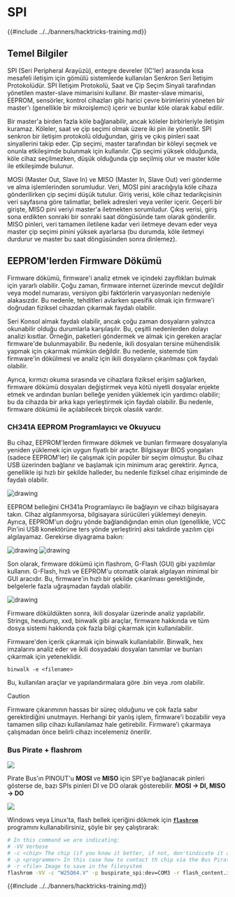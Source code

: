 # SPI

{{#include ../../banners/hacktricks-training.md}}

## Temel Bilgiler

SPI (Seri Peripheral Arayüzü), entegre devreler (IC'ler) arasında kısa mesafeli iletişim için gömülü sistemlerde kullanılan Senkron Seri İletişim Protokolüdür. SPI İletişim Protokolü, Saat ve Çip Seçim Sinyali tarafından yönetilen master-slave mimarisini kullanır. Bir master-slave mimarisi, EEPROM, sensörler, kontrol cihazları gibi harici çevre birimlerini yöneten bir master'ı (genellikle bir mikroişlemci) içerir ve bunlar köle olarak kabul edilir.

Bir master'a birden fazla köle bağlanabilir, ancak köleler birbirleriyle iletişim kuramaz. Köleler, saat ve çip seçimi olmak üzere iki pin ile yönetilir. SPI senkron bir iletişim protokolü olduğundan, giriş ve çıkış pinleri saat sinyallerini takip eder. Çip seçimi, master tarafından bir köleyi seçmek ve onunla etkileşimde bulunmak için kullanılır. Çip seçimi yüksek olduğunda, köle cihaz seçilmezken, düşük olduğunda çip seçilmiş olur ve master köle ile etkileşimde bulunur.

MOSI (Master Out, Slave In) ve MISO (Master In, Slave Out) veri gönderme ve alma işlemlerinden sorumludur. Veri, MOSI pini aracılığıyla köle cihaza gönderilirken çip seçimi düşük tutulur. Giriş verisi, köle cihaz tedarikçisinin veri sayfasına göre talimatlar, bellek adresleri veya veriler içerir. Geçerli bir girişte, MISO pini veriyi master'a iletmekten sorumludur. Çıkış verisi, giriş sona erdikten sonraki bir sonraki saat döngüsünde tam olarak gönderilir. MISO pinleri, veri tamamen iletilene kadar veri iletmeye devam eder veya master çip seçimi pinini yüksek ayarlarsa (bu durumda, köle iletmeyi durdurur ve master bu saat döngüsünden sonra dinlemez).

## EEPROM'lerden Firmware Dökümü

Firmware dökümü, firmware'i analiz etmek ve içindeki zayıflıkları bulmak için yararlı olabilir. Çoğu zaman, firmware internet üzerinde mevcut değildir veya model numarası, versiyon gibi faktörlerin varyasyonları nedeniyle alakasızdır. Bu nedenle, tehditleri avlarken spesifik olmak için firmware'i doğrudan fiziksel cihazdan çıkarmak faydalı olabilir.

Seri Konsol almak faydalı olabilir, ancak çoğu zaman dosyaların yalnızca okunabilir olduğu durumlarla karşılaşılır. Bu, çeşitli nedenlerden dolayı analizi kısıtlar. Örneğin, paketleri göndermek ve almak için gereken araçlar firmware'de bulunmayabilir. Bu nedenle, ikili dosyaları tersine mühendislik yapmak için çıkarmak mümkün değildir. Bu nedenle, sistemde tüm firmware'in dökülmesi ve analiz için ikili dosyaların çıkarılması çok faydalı olabilir.

Ayrıca, kırmızı okuma sırasında ve cihazlara fiziksel erişim sağlarken, firmware dökümü dosyaları değiştirmek veya kötü niyetli dosyalar enjekte etmek ve ardından bunları belleğe yeniden yüklemek için yardımcı olabilir; bu da cihazda bir arka kapı yerleştirmek için faydalı olabilir. Bu nedenle, firmware dökümü ile açılabilecek birçok olasılık vardır.

### CH341A EEPROM Programlayıcı ve Okuyucu

Bu cihaz, EEPROM'lerden firmware dökmek ve bunları firmware dosyalarıyla yeniden yüklemek için uygun fiyatlı bir araçtır. Bilgisayar BIOS yongaları (sadece EEPROM'ler) ile çalışmak için popüler bir seçim olmuştur. Bu cihaz USB üzerinden bağlanır ve başlamak için minimum araç gerektirir. Ayrıca, genellikle işi hızlı bir şekilde halleder, bu nedenle fiziksel cihaz erişiminde de faydalı olabilir.

![drawing](../../images/board_image_ch341a.jpg)

EEPROM belleğini CH341a Programlayıcı ile bağlayın ve cihazı bilgisayara takın. Cihaz algılanmıyorsa, bilgisayara sürücüleri yüklemeyi deneyin. Ayrıca, EEPROM'un doğru yönde bağlandığından emin olun (genellikle, VCC Pin'ini USB konektörüne ters yönde yerleştirin) aksi takdirde yazılım çipi algılayamaz. Gerekirse diyagrama bakın:

![drawing](../../images/connect_wires_ch341a.jpg) ![drawing](../../images/eeprom_plugged_ch341a.jpg)

Son olarak, firmware dökümü için flashrom, G-Flash (GUI) gibi yazılımlar kullanın. G-Flash, hızlı ve EEPROM'u otomatik olarak algılayan minimal bir GUI aracıdır. Bu, firmware'in hızlı bir şekilde çıkarılması gerektiğinde, belgelerle fazla uğraşmadan faydalı olabilir.

![drawing](../../images/connected_status_ch341a.jpg)

Firmware döküldükten sonra, ikili dosyalar üzerinde analiz yapılabilir. Strings, hexdump, xxd, binwalk gibi araçlar, firmware hakkında ve tüm dosya sistemi hakkında çok fazla bilgi çıkarmak için kullanılabilir.

Firmware'den içerik çıkarmak için binwalk kullanılabilir. Binwalk, hex imzalarını analiz eder ve ikili dosyadaki dosyaları tanımlar ve bunları çıkarmak için yeteneklidir.
```
binwalk -e <filename>
```
Bu, kullanılan araçlar ve yapılandırmalara göre .bin veya .rom olabilir.

> [!CAUTION]
> Firmware çıkarımının hassas bir süreç olduğunu ve çok fazla sabır gerektirdiğini unutmayın. Herhangi bir yanlış işlem, firmware'i bozabilir veya tamamen silip cihazı kullanılamaz hale getirebilir. Firmware'i çıkarmaya çalışmadan önce belirli cihazı incelemeniz önerilir.

### Bus Pirate + flashrom

![](<../../images/image (910).png>)

Pirate Bus'ın PINOUT'u **MOSI** ve **MISO** için SPI'ye bağlanacak pinleri gösterse de, bazı SPIs pinleri DI ve DO olarak gösterebilir. **MOSI -> DI, MISO -> DO**

![](<../../images/image (360).png>)

Windows veya Linux'ta, flash bellek içeriğini dökmek için [**`flashrom`**](https://www.flashrom.org/Flashrom) programını kullanabilirsiniz, şöyle bir şey çalıştırarak:
```bash
# In this command we are indicating:
# -VV Verbose
# -c <chip> The chip (if you know it better, if not, don'tindicate it and the program might be able to find it)
# -p <programmer> In this case how to contact th chip via the Bus Pirate
# -r <file> Image to save in the filesystem
flashrom -VV -c "W25Q64.V" -p buspirate_spi:dev=COM3 -r flash_content.img
```
{{#include ../../banners/hacktricks-training.md}}
